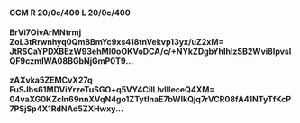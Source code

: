 #### GCM R 20/0c/400 L 20/0c/400
**BrVi7OivArMNtrmj**<br/>**ZoL3tRrwnhyq0Qm8BmYc9xs418tnVekvp13yx/uZ2xM=**<br/>**JtRSCaYPDXBEzW93ehMl0oOKVoDCA/c/+NYkZDgbYhIhIzSB2Wvi8IpvsIQF9czmIWA08BGbNjGmP0T9...**<br/><br/>
**zAXvka5ZEMCvX27q**<br/>**FuSJbs61MDViYrzeTuSGO+q5VY4CilLlvlIIeceQ4XM=**<br/>**04vaXG0KZcIn69nnXVqN4go1ZTytlnaE7bWIkQjq7rVCR08fA41NTyTfKcP7PSjSp4X1RdNAd5ZXHwxy...**